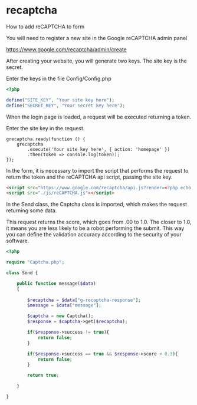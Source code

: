 # recaptcha
 How to add reCAPTCHA to form

You will need to register a new site in the Google reCAPTCHA admin panel

https://www.google.com/recaptcha/admin/create

After creating your website, you will generate two keys. The site key is the secret.

Enter the keys in the file Config/Config.php

```PHP
<?php

define("SITE_KEY", "Your site key here");
define("SECRET_KEY", "Your secret key here");
```

When the login page is loaded, a request will be executed returning a token.

Enter the site key in the request.

```JS
grecaptcha.ready(function () {
    grecaptcha
        .execute('Your site key here', { action: 'homepage' })
        .then(token => console.log(token));
});
```

In the form, it is necessary to import the script that performs the request to return the token and the reCAPTCHA api script, passing the site key.

```HTML
<script src="https://www.google.com/recaptcha/api.js?render=<?php echo SITE_KEY; ?>"></script>
<script src="./js/reCAPTCHA.js"></script>
```

In the Send class, the Captcha class is imported, which makes the request returning some data.

This request returns the score, which goes from .00 to 1.0.
The closer to 1.0, it means you are less likely to be a robot performing the submit. This way you can define the validation accuracy according to the security of your software.

```PHP
<?php

require "Captcha.php";

class Send {

    public function message($data)
    {
        
        $recaptcha = $data["g-recaptcha-response"];
        $message = $data["message"];

        $captcha = new Captcha();
        $response = $captcha->get($recaptcha);

        if($response->success != true){
            return false;
        }

        if($response->success == true && $response->score < 0.3){
            return false;
        }

        return true;

    }

}
```
